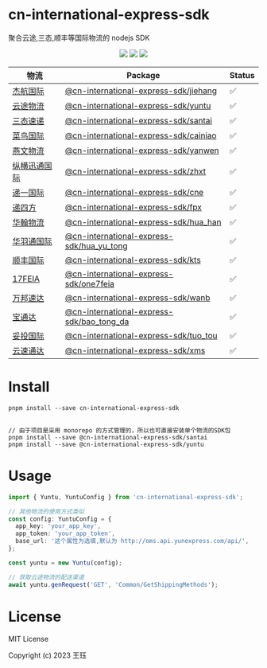 # cn-international-express-sdk

聚合云途,三态,顺丰等国际物流的 nodejs SDK

<p align="center">
    <a href="https://npmcharts.com/compare/cn-international-express-sdk?minimal=true" rel="nofollow"><img src="https://img.shields.io/npm/dm/cn-international-express-sdk.svg" style="max-width:100%;"></a>
    <a href="https://www.npmjs.com/package/cn-international-express-sdk" rel="nofollow"><img src="https://img.shields.io/npm/v/cn-international-express-sdk.svg" style="max-width:100%;"></a>
    <a href="https://www.npmjs.com/package/cn-international-express-sdk" rel="nofollow"><img src="https://img.shields.io/npm/l/cn-international-express-sdk.svg?style=flat" style="max-width:100%;"></a>
</p>

| 物流                                                                                                                                                                                | Package                                                             | Status |
| ----------------------------------------------------------------------------------------------------------------------------------------------------------------------------------- | ------------------------------------------------------------------- | ------ |
| [杰航国际](https://xt.jiehang.net/sysstyle/clientApi/New-k5-API.pdf)                                                                                                                | [@cn-international-express-sdk/jiehang](./packages/jiehang)         | ✅     |
| [云途物流](https://yunexpress-fileupload.oss-cn-shenzhen.aliyuncs.com/%E4%BA%91%E9%80%94%E7%89%A9%E6%B5%81API%E6%8E%A5%E5%8F%A3%E5%BC%80%E5%8F%91%E8%A7%84%E8%8C%83OMS20230706.pdf) | [@cn-international-express-sdk/yuntu](./packages/yuntu)             | ✅     |
| [三态速递](https://www.sfcservice.com/webservice)                                                                                                                                   | [@cn-international-express-sdk/santai](./packages/santai)           | ✅     |
| [菜鸟国际](https://open.cainiao.com/document?namespace=gyuvti&slug=icpyy606guebmtrq)                                                                                                | [@cn-international-express-sdk/cainiao](./packages/cainiao)         | ✅     |
| [燕文物流](https://www.yw56.com.cn/webfile/API%E6%8E%A5%E5%8F%A3/)                                                                                                                  | [@cn-international-express-sdk/yanwen](./packages/yanwen)           | ✅     |
| [纵横迅通国际](http://order.globleexpress.com:8051/usercenter/manager/api_document.aspx)                                                                                            | [@cn-international-express-sdk/zhxt](./packages/zhxt)               | ✅     |
| [递一国际](https://docs.qq.com/pdf/DRnZBQW1ZRnRoQnpO?)                                                                                                                              | [@cn-international-express-sdk/cne](./packages/cne)                 | ✅     |
| [递四方](https://open.4px.com/apiInfo/apiDetail?itemId=2&mainId=96#)                                                                                                                | [@cn-international-express-sdk/fpx](./packages/fpx)                 | ✅     |
| [华翰物流](http://new.hh-exp.com:8181/docs/mindoc/createOrder)                                                                                                                      | [@cn-international-express-sdk/hua_han](./packages/hua_han)         | ✅     |
| [华羽通国际](http://szhyt.rtb56.com/usercenter/manager/api_document.aspx)                                                                                                           | [@cn-international-express-sdk/hua_yu_tong](./packages/hua_yu_tong) | ✅     |
| [顺丰国际](./assets/顺丰国际-KTS喀秋莎系统下单接口通用技术规范V4-7-20200509.docx)                                                                                                   | [@cn-international-express-sdk/kts](./packages/kts)                 | ✅     |
| [17FEIA](https://www.17feia.com/news?id=326&from=2)                                                                                                                                 | [@cn-international-express-sdk/one7feia](./packages/one7feia)       | ✅     |
| [万邦速达](http://apidoc.wanbexpress.com/)                                                                                                                                          | [@cn-international-express-sdk/wanb](./packages/wanb)               | ✅     |
| [宝通达](./assets/宝通达接口.pdf)                                                                                                                                                   | [@cn-international-express-sdk/bao_tong_da](./packages/bao_tong_da) | ✅     |
| [妥投国际](http://order.logtt.com/usercenter/manager/api_document.aspx)                                                                                                             | [@cn-international-express-sdk/tuo_tou](./packages/tuo_tou)         | ✅     |
| [云速通达](./assets/云速通达xms.docx)                                                                                                                                               | [@cn-international-express-sdk/xms](./packages/xms)                 | ✅     |

# Install

```shell
pnpm install --save cn-international-express-sdk


// 由于项目是采用 monorepo 的方式管理的，所以也可直接安装单个物流的SDK包
pnpm install --save @cn-international-express-sdk/santai
pnpm install --save @cn-international-express-sdk/yuntu
```

# Usage

```typescript
import { Yuntu, YuntuConfig } from 'cn-international-express-sdk';

// 其他物流的使用方式类似
const config: YuntuConfig = {
  app_key: 'your_app_key',
  app_token: 'your_app_token',
  base_url: '这个属性为选填,默认为 http://oms.api.yunexpress.com/api/',
};

const yuntu = new Yuntu(config);

// 获取云途物流的配送渠道
await yuntu.genRequest('GET', 'Common/GetShippingMethods');
```

# License

MIT License

Copyright (c) 2023 王珏
